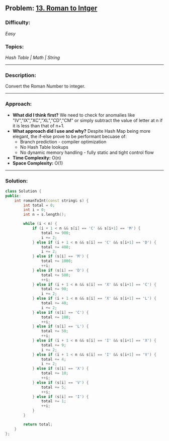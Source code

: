 ## Problem: [13. Roman to Intger](https://leetcode.com/problems/roman-to-integer/)

### Difficulty:
*Easy*

### Topics:
*Hash Table | Math | String*

---

### Description:
Convert the Roman Number to integer.

---

### Approach:
- **What did I think first?**
We need to check for anomalies like "IV","IX","XC","XL","CD","CM" or simply subtract the value of letter at n if it is less than that of n+1. 
- **What approach did I use and why?**
Despite Hash Map being more elegant, the if-else prove to be performant becuase of:
    - Branch prediction - compiler optimization
    - No Hash Table lookups
    - No dynamic memory handling - fully static and tight control flow
- **Time Complexity:** O(n)
- **Space Complexity:** O(1)

---

### Solution:
```cpp
class Solution {
public:
    int romanToInt(const string& s) {
        int total = 0;
        int i = 0;
        int n = s.length();

        while (i < n) {
            if (i + 1 < n && s[i] == 'C' && s[i+1] == 'M') {
                total += 900;
                i += 2;
            } else if (i + 1 < n && s[i] == 'C' && s[i+1] == 'D') {
                total += 400;
                i += 2;
            } else if (s[i] == 'M') {
                total += 1000;
                ++i;
            } else if (s[i] == 'D') {
                total += 500;
                ++i;
            } else if (i + 1 < n && s[i] == 'X' && s[i+1] == 'C') {
                total += 90;
                i += 2;
            } else if (i + 1 < n && s[i] == 'X' && s[i+1] == 'L') {
                total += 40;
                i += 2;
            } else if (s[i] == 'C') {
                total += 100;
                ++i;
            } else if (s[i] == 'L') {
                total += 50;
                ++i;
            } else if (i + 1 < n && s[i] == 'I' && s[i+1] == 'X') {
                total += 9;
                i += 2;
            } else if (i + 1 < n && s[i] == 'I' && s[i+1] == 'V') {
                total += 4;
                i += 2;
            } else if (s[i] == 'X') {
                total += 10;
                ++i;
            } else if (s[i] == 'V') {
                total += 5;
                ++i;
            } else if (s[i] == 'I') {
                total += 1;
                ++i;
            }
        }

        return total;
    }
};
```
